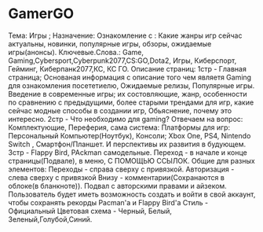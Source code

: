 # GamerGO
Тема: Игры ;
 Назначение: Ознакомление с : Какие жанры игр сейчас актуальны, новинки, популярные игры, обзоры, ожидаемые игры(анонсы).
Ключевые.Cлова.: Game, Gaming,Cybersport,Cyberpunk2077,CS:GO,Dota2, Игры, Киберспорт, Гейминг, Киберпанк2077,КС, КС ГО.
Описание страниц: 
1стр - Главная страница; Основаная информация с описание того чем являетя Gaming для ознакомления посететиелю, Ожидаемые релизы, Популярные игры.
Введение в современные игры; их состовляющие, жанр, особенности по сравнению с предыдущими, более старыми трендами для игр, какие сейчас модные 
способы в создании игр, Обьяснение, почему это интересно. 
2стр - Что необходимо для gaming? Отвечаем на вопрос: Комплектующие, Переферия, сама система: Платформы для игр: Персональный Компьютер(Ноутбук),
Консоли; Xbox One, PS4, Nintendo Switch , Смартфон/Планшет. И перспективы их развития в будующем. 
3стр - Flappy Bird, PAckman самодельные. 
Переход - в начале и конце страницы(Подвале), в меню, С ПОМОЩЬЮ ССЫЛОК. 
Общие для разных элементов: Переходы - справа сверху с привязкой. Авторизация - слева сверху с привязкой Внизу - комментарии(Сохранаются в 
облоке(в бланкноте)). 
Подвал с авторскими правами и айзеком. 
Пользователь будет иметь возможность создать и войти в свой аккаунт, чтобы сохранять рекорды Pacman'а и Flappy Bird'а 
Стиль - Официальный
Цветовая схема - Черный, Белый, Зеленый,Голубой,Синий.
 
